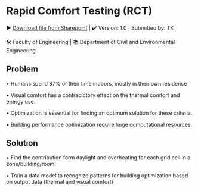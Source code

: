 # Rapid Comfort Testing (RCT)
▶️ [Download file from Sharepoint]()
| ✔️ Version: 1.0 
| Submitted by: TK

🛠️ Faculty of Engineering | 📚 Department of Civil and Environmental Engineering

## Problem
• Humans spend 87% of their time indoors, mostly in their own residence

• Visual comfort has a contradictory effect on the thermal comfort and energy use.

• Optimization is essential for finding an optimum solution for these criteria.

• Building performance optimization require huge computational resources.

## Solution
• Find the contribution form daylight and overheating for each grid cell in a zone/building/room.

• Train a data model to recognize patterns for building optimization based on output data (thermal and visual comfort)
